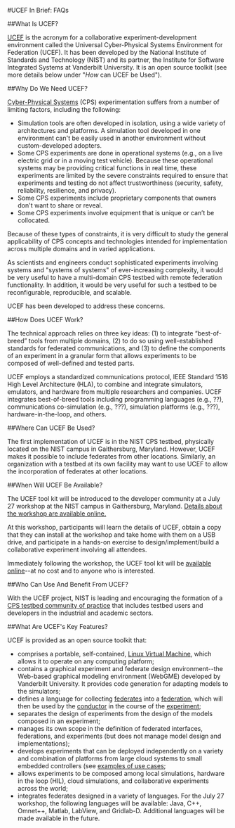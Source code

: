 #UCEF In Brief: FAQs

##What Is UCEF?

[UCEF](https://??) is the acronym for a collaborative experiment-development environment called the Universal Cyber-Physical Systems Environment for Federation (UCEF).  It has been developed by the National Institute of Standards and Technology (NIST) and its partner, the Institute for Software Integrated Systems at Vanderbilt University. It is an open source toolkit (see more details below under "*How* can UCEF be Used").

##Why Do We Need UCEF?

[Cyber-Physical Systems](https://?) (CPS) experimentation suffers from a number of limiting factors, including the following:

* Simulation tools are often developed in isolation, using a wide variety of architectures and platforms. A simulation tool developed in one environment can't be easily used in another environment without custom-developed adopters.
* Some CPS experiments are done in operational systems (e.g., on a live electric grid or in a moving test vehicle). Because these operational systems may be providing critical functions in real time, these experiments are limited by the severe constraints required to ensure that experiments and testing do not affect trustworthiness (security, safety, reliability, resilience, and privacy).
* Some CPS experiments include proprietary components that owners don't want to share or reveal.
* Some CPS experiments involve equipment that is unique or can’t be collocated.

Because of these types of constraints, it is very difficult to study the general applicability of CPS concepts and technologies intended for implementation across multiple domains and in varied applications.

As scientists and engineers conduct sophisticated experiments involving systems and "systems of systems" of ever-increasing complexity, it would be very useful to have a multi-domain CPS testbed with remote federation functionality.  In addition, it would be very useful for such a testbed to be reconfigurable, reproducible, and scalable.

UCEF has been developed to address these concerns.

##How Does UCEF Work?

The technical approach relies on three key ideas: (1) to integrate “best-of-breed” tools from multiple domains, (2) to do so using well-established standards for federated communications, and (3) to define the components of an experiment in a granular form that allows experiments to be composed of well-defined and tested parts.

UCEF employs a standardized communications protocol, IEEE Standard 1516 High Level Architecture (HLA), to combine and integrate simulators, emulators, and hardware from multiple researchers and companies. UCEF integrates best-of-breed tools including programming languages (e.g., ??), communications co-simulation (e.g., ???), simulation platforms (e.g., ???), hardware-in-the-loop, and others. 

##Where Can UCEF Be Used?

The first implementation of UCEF is in the NIST CPS testbed, physically located on the NIST campus in Gaithersburg, Maryland.  However, UCEF makes it possible to include federates from other locations.  Similarly, an organization with a testbed at its own facility may want to use UCEF to allow the incorporation of federates at other locations. 

##When Will UCEF Be Available?

The UCEF tool kit will be introduced to the developer community at a July 27 workshop at the NIST campus in Gaithersburg, Maryland.  [Details about the workshop are available online.](https://appam.certain.com/profile/web/index.cfm?PKWebId=0x14555479a)

At this workshop, participants will learn the details of UCEF, obtain a copy that they can install at the workshop and take home with them on a USB drive, and participate in a hands-on exercise to design/implement/build a collaborative experiment involving all attendees.

Immediately following the workshop, the UCEF tool kit will be [available online](https://pages.nist.gov/??/library/??)--at no cost and to anyone who is interested.

##Who Can Use And Benefit From UCEF?

With the UCEF project, NIST is leading and encouraging the formation of a [CPS testbed community of practice](https://pages.nist.gov/?/community/?) that includes testbed users and developers in the industrial and academic sectors.

##What Are UCEF's Key Features?

UCEF is provided as an open source toolkit that:

* comprises a portable, self-contained, [Linux Virtual Machine](https://wikipedia.com/??), which allows it to operate on any computing platform;
* contains a graphical experiment and federate design environment--the Web-based graphical modeling environment (WebGME) developed by Vanderbilt University. It provides code generation for adapting models to the simulators;
* defines a language for collecting [federates](https://??) into a [federation](https://??), which will then be used by the [conductor](https://??) in the course of the [experiment](https://pages.nist.gov/?/learn/?);
* separates the design of experiments from the design of the models composed in an experiment;
* manages its own scope in the definition of federated interfaces, federations, and experiments (but does not manage model design and implementations);
* develops experiments that can be deployed independently on a variety and combination of platforms from large cloud systems to small embedded controllers (see [examples of use cases](https://pages.nit.gov/learn/?);
* allows experiments to be composed among local simulations, hardware in the loop (HIL), cloud simulations, and collaborative experiments across the world;
* integrates federates designed in a variety of languages. For the July 27 workshop, the following languages will be available: Java, C++, Omnet++, Matlab, LabView, and Gridlab-D. Additional languages will be made available in the future.
 




